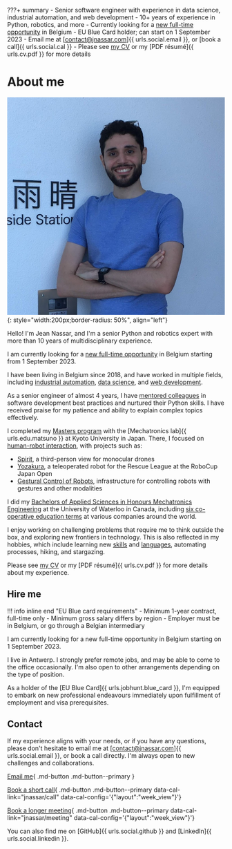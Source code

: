 ???+ summary
    - Senior software engineer with experience in data science, industrial automation, and web development
    - 10+ years of experience in Python, robotics, and more
    - Currently looking for a [new full-time opportunity](#hire-me) in Belgium
    - EU Blue Card holder; can start on 1 September 2023
    - Email me at [contact@jnassar.com]{{ urls.social.email }}, or [book a call]{{ urls.social.cal }}
    - Please see [my CV](cv) or my [PDF résumé]{{ urls.cv.pdf }} for more details

# About me

![Jean Nassar (Obligatory photo)](/assets/images/jean.png){: style="width:200px;border-radius: 50%", align="left"}

Hello! I'm Jean Nassar, and I'm a senior Python and robotics expert with more than 10 years of multidisciplinary experience.

I am currently looking for a [new full-time opportunity](#hire-me) in Belgium starting from 1 September 2023.

I have been living in Belgium since 2018, and have worked in multiple fields,
including [industrial automation](kapernikov), [data science](yields), and [web development](adimian).

As a senior engineer of almost 4 years,
I have [mentored colleagues](mentoring) in software development best practices and nurtured their Python skills.
I have received praise for my patience and ability to explain complex topics effectively.

I completed my [Masters program](kyoto) with the
[Mechatronics lab]{{ urls.edu.matsuno }} at Kyoto University in Japan.
There, I focused on [human-robot interaction](projects),
with projects such as:

- [Spirit](spirit), a third-person view for monocular drones
- [Yozakura](yozakura), a teleoperated robot for the Rescue League at the RoboCup Japan Open
- [Gestural Control of Robots](myo), infrastructure for controlling robots with gestures and other modalities


I did my [Bachelors of Applied Sciences in Honours Mechatronics Engineering](waterloo)
at the University of Waterloo in Canada, including [six co-operative education terms](coop) at various companies around the world.

I enjoy working on challenging problems that require me to think outside the box, and exploring new frontiers in technology.
This is also reflected in my hobbies, which include
learning new [skills](skills) and [languages](skills#languages), automating processes, hiking, and stargazing.

Please see [my CV](cv) or my [PDF résumé]{{ urls.cv.pdf }} for more details about my experience.

## Hire me
!!! info inline end "EU Blue card requirements"
    - Minimum 1-year contract, full-time only
    - Minimum gross salary differs by region
    - Employer must be in Belgium, or go through a Belgian intermediary

I am currently looking for a new full-time opportunity in Belgium starting on 1 September 2023.

I live in Antwerp.
I strongly prefer remote jobs, and may be able to come to the office occasionally.
I'm also open to other arrangements depending on the type of position.

As a holder of the [EU Blue Card]{{ urls.jobhunt.blue_card }}, I'm equipped to embark on new professional endeavours
immediately upon fulfillment of employment and visa prerequisites.

## Contact
If my experience aligns with your needs, or if you have any questions,
please don't hesitate to email me at [contact@jnassar.com]{{ urls.social.email }}, or book a call directly.
I'm always open to new challenges and collaborations.

[Email me](mailto:contact@jnassar.com){ .md-button .md-button--primary }

[Book a short call](#){ .md-button .md-button--primary data-cal-link="jnassar/call" data-cal-config='{"layout":"week_view"\}'}

[Book a longer meeting](#){ .md-button .md-button--primary data-cal-link="jnassar/meeting" data-cal-config='{"layout":"week_view"\}'}

You can also find me on [GitHub]{{ urls.social.github }} and [LinkedIn]{{ urls.social.linkedin }}.

